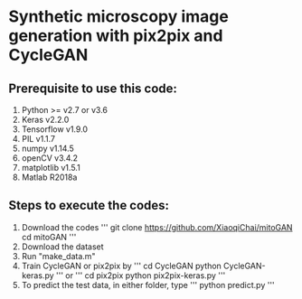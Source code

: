 # Synthetic microscopy image generation with pix2pix and CycleGAN

## Prerequisite to use this code:
1. Python >= v2.7 or v3.6
2. Keras v2.2.0
3. Tensorflow v1.9.0
4. PIL v1.1.7
5. numpy v1.14.5
6. openCV v3.4.2
7. matplotlib v1.5.1
8. Matlab R2018a

## Steps to execute the codes:
1. Download the codes
'''
git clone https://github.com/XiaoqiChai/mitoGAN
cd mitoGAN
'''
2. Download the dataset 
3. Run "make_data.m"
4. Train CycleGAN or pix2pix by 
'''
cd CycleGAN
python CycleGAN-keras.py
'''
or
'''
cd pix2pix
python pix2pix-keras.py
'''
5. To predict the test data, in either folder, type
'''
python predict.py
'''
